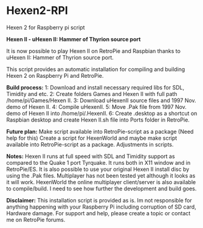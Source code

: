 # Hexen2-RPI
Hexen 2 for Raspberry pi script

**Hexen II - uHexen II: Hammer of Thyrion source port**

It is now possible to play Hexen II on RetroPie and Raspbian thanks to uHexen II: Hammer of Thyrion source port.

This script provides an automatic installation for compiling and building Hexen 2 on Raspberry Pi and RetroPie.

**Build process:**
1: Download and install necessary required libs for SDL, Timidity and etc.
2: Create folders Games and Hexen II with full path /home/pi/Games/Hexen II.
3: Download uHexenII source files and 1997 Nov. demo of Hexen II.
4: Compile uHexenII.
5: Move .Pak file from 1997 Nov. demo of Hexen II into /home/pi/.HexenII.
6: Create .desktop as a shortcut on Raspbian desktop and create Hexen II.sh file into Ports folder in RetroPie.

**Future plan:**
Make script available into RetroPie-script as a package (Need help for this)
Create a script for HexenWorld and maybe make script available into RetroPie-script as a package.
Adjustments in scripts.

**Notes:**
Hexen II runs at full speed with SDL and Timidity support as compared to the Quake 1 port Tyrquake. It runs both in X11 window and in RetroPie/ES. It is also possible to use your original Hexen II install disc by using the .Pak files. Multiplayer has not been tested yet although it looks as it will work. HexenWorld the online multiplayer client/server is also available to compile/build. I need to see how further the development and build goes.

**Disclaimer:**
This installation script is provided as is. Im not responsible for anything happening with your Raspberry Pi including corruption of SD card, Hardware damage. For support and help, please create a topic or contact me on RetroPie forums.
